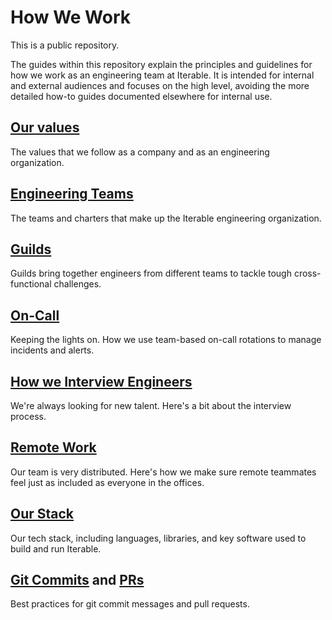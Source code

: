 # How We Work
This is a public repository.

The guides within this repository explain the principles and guidelines for how we work as an engineering team at Iterable. It is intended for internal and external audiences and focuses on the high level, avoiding the more detailed how-to guides documented elsewhere for internal use.

## [Our values](values.md)
The values that we follow as a company and as an engineering organization.

## [Engineering Teams](teams.md)
The teams and charters that make up the Iterable engineering organization.

## [Guilds](guilds.md)
Guilds bring together engineers from different teams to tackle tough cross-functional challenges.

## [On-Call](on-call.md)
Keeping the lights on. How we use team-based on-call rotations to manage incidents and alerts.

## [How we Interview Engineers](how_we_interview_engineers.md)
We're always looking for new talent. Here's a bit about the interview process.

## [Remote Work](remote-work.md)
Our team is very distributed. Here's how we make sure remote teammates feel just as included as everyone in the offices.

## [Our Stack](our_stack.md)
Our tech stack, including languages, libraries, and key software used to build and run Iterable.

## [Git Commits](commits.md) and [PRs](pull-requests.md)
Best practices for git commit messages and pull requests.
